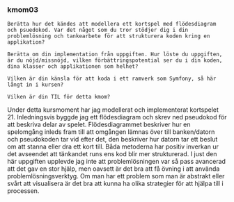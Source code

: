 ### kmom03
    Berätta hur det kändes att modellera ett kortspel med flödesdiagram och psuedokod. Var det något som du tror stödjer dig i din problemlösning och tankearbete för att strukturera koden kring en applikation?

    Berätta om din implementation från uppgiften. Hur löste du uppgiften, är du nöjd/missnöjd, vilken förbättringspotential ser du i din koden, dina klasser och applikationen som helhet?

    Vilken är din känsla för att koda i ett ramverk som Symfony, så här långt in i kursen?

    Vilken är din TIL för detta kmom?

Under detta kursmoment har jag modellerat och implementerat kortspelet 21. Inledningsvis byggde jag ett 
flödesdiagram och skrev ned pseudokod för att beskriva delar av spelet. Flödesdiagrammet beskriver hur en spelomgång 
inleds fram till att omgången lämnas över till banken/datorn och pseudokoden tar vid efter det, den beskriver hur 
datorn tar ett beslut om att stanna eller dra ett kort till. Båda metoderna har positiv inverkan ur det avseendet 
att tänkandet runs ens kod blir mer strukturerad. I just den här uppgiften upplevde jag inte att problemlösningen 
var så pass avancerad att det gav en stor hjälp, men oavsett är det bra att få övning i att använda 
problemlösningsverktyg. Om man har ett problem som man är abstrakt eller svårt att visualisera är det bra att kunna 
ha olika strategier för att hjälpa till i processen. 


